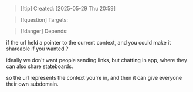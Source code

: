 
>[!tip] Created: [2025-05-29 Thu 20:59]

>[!question] Targets: 

>[!danger] Depends: 

if the url held a pointer to the current context, and you could make it shareable if you wanted ?

ideally we don't want people sending links, but chatting in app, where they can also share stateboards.

so the url represents the context you're in, and then it can give everyone their own subdomain.

